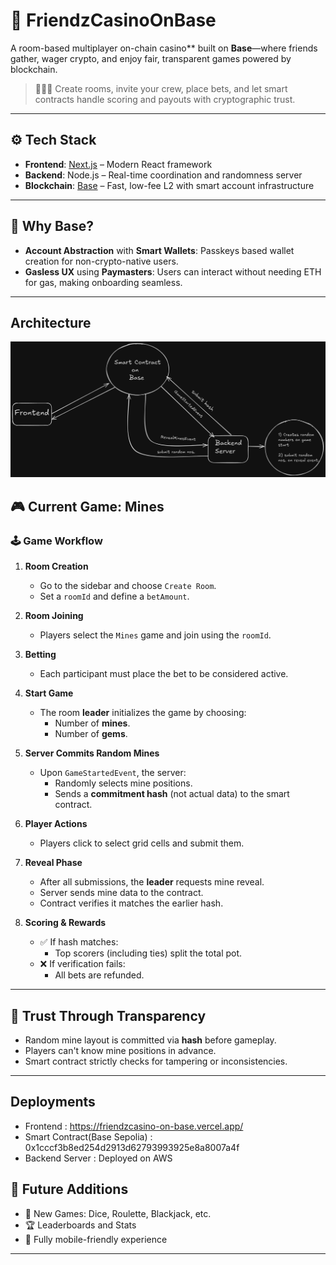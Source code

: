 # 🎰 FriendzCasinoOnBase

A room-based multiplayer on-chain casino** built on **Base**—where friends gather, wager crypto, and enjoy fair, transparent games powered by blockchain.

> 🧑‍🤝‍🧑 Create rooms, invite your crew, place bets, and let smart contracts handle scoring and payouts with cryptographic trust.

---

## ⚙️ Tech Stack

- **Frontend**: [Next.js](https://nextjs.org/) – Modern React framework  
- **Backend**: Node.js – Real-time coordination and randomness server  
- **Blockchain**: [Base](https://base.org/) – Fast, low-fee L2 with smart account infrastructure  

---

## 🎯 Why Base?

- **Account Abstraction** with **Smart Wallets**: Passkeys based wallet creation for non-crypto-native users.  
- **Gasless UX** using **Paymasters**: Users can interact without needing ETH for gas, making onboarding seamless.

---

## Architecture
![Architecture](/frontend/public/Casino.png)

## 🎮 Current Game: Mines

### 🕹️ Game Workflow

1. **Room Creation**
   - Go to the sidebar and choose `Create Room`.
   - Set a `roomId` and define a `betAmount`.

2. **Room Joining**
   - Players select the `Mines` game and join using the `roomId`.

3. **Betting**
   - Each participant must place the bet to be considered active.

4. **Start Game**
   - The room **leader** initializes the game by choosing:
     - Number of **mines**.
     - Number of **gems**.

5. **Server Commits Random Mines**
   - Upon `GameStartedEvent`, the server:
     - Randomly selects mine positions.
     - Sends a **commitment hash** (not actual data) to the smart contract.

6. **Player Actions**
   - Players click to select grid cells and submit them.

7. **Reveal Phase**
   - After all submissions, the **leader** requests mine reveal.
   - Server sends mine data to the contract.
   - Contract verifies it matches the earlier hash.

8. **Scoring & Rewards**
   - ✅ If hash matches:
     - Top scorers (including ties) split the total pot.
   - ❌ If verification fails:
     - All bets are refunded.

---

## 🔐 Trust Through Transparency

- Random mine layout is committed via **hash** before gameplay.
- Players can't know mine positions in advance.
- Smart contract strictly checks for tampering or inconsistencies.

---

##  Deployments
- Frontend : https://friendzcasino-on-base.vercel.app/
- Smart Contract(Base Sepolia) : 0x1cccf3b8ed254d2913d62793993925e8a8007a4f
- Backend Server : Deployed on AWS   
## 🚀 Future Additions

- 🎲 New Games: Dice, Roulette, Blackjack, etc.   
- 🏆 Leaderboards and Stats  
- 📱 Fully mobile-friendly experience

---

